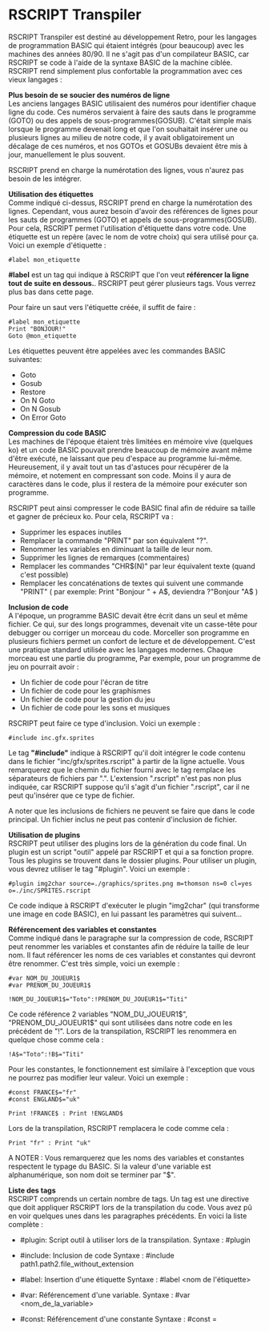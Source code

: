 # RSCRIPT Transpiler

RSCRIPT Transpiler est destiné au développement Retro, pour les langages de programmation BASIC qui étaient intégrés (pour beaucoup) avec les machines des années 80/90. Il ne s'agit pas d'un compilateur BASIC, car RSCRIPT se code à l'aide de la syntaxe BASIC de la machine ciblée. RSCRIPT rend simplement plus confortable la programmation avec ces vieux langages :

<b>Plus besoin de se soucier des numéros de ligne</b><br>
Les anciens langages BASIC utilisaient des numéros pour identifier chaque ligne du code. Ces numéros servaient à faire des sauts dans le programme (GOTO) ou des appels de sous-programmes(GOSUB). C'était simple mais lorsque le programme devenait long et que l'on souhaitait insérer une ou plusieurs lignes au milieu de notre code, il y avait obligatoirement un décalage de ces numéros, et nos GOTOs et GOSUBs devaient être mis à jour, manuellement le plus souvent.

RSCRIPT prend en charge la numérotation des lignes, vous n'aurez pas besoin de les intégrer.

<b>Utilisation des étiquettes</b><br>
Comme indiqué ci-dessus, RSCRIPT prend en charge la numérotation des lignes. Cependant, vous aurez besoin d'avoir des références de lignes pour les sauts de programmes (GOTO) et appels de sous-programmes(GOSUB). Pour cela, RSCRIPT permet l'utilisation d'étiquette dans votre code. Une étiquette est un repère (avec le nom de votre choix) qui sera utilisé pour ça. Voici un exemple d'étiquette :

```
#label mon_etiquette
```
<b>#label</b> est un tag qui indique à RSCRIPT que l'on veut <b>référencer la ligne tout de suite en dessous.</b>. RSCRIPT peut gérer plusieurs tags. Vous verrez plus bas dans cette page.

Pour faire un saut vers l'étiquette créée, il suffit de faire :
```
#label mon_etiquette
Print "BONJOUR!"
Goto @mon_etiquette
```

Les étiquettes peuvent être appelées avec les commandes BASIC suivantes:
- Goto
- Gosub
- Restore
- On N Goto
- On N Gosub
- On Error Goto

<b>Compression du code BASIC</b><br>
Les machines de l'époque étaient très limitées en mémoire vive (quelques ko) et un code BASIC pouvait prendre beaucoup de mémoire avant même d'être exécuté, ne laissant que peu d'espace au programme lui-même. Heureusement, il y avait tout un tas d'astuces pour récupérer de la mémoire, et notement en compressant son code. Moins il y aura de caractères dans le code, plus il restera de la mémoire pour exécuter son programme.

RSCRIPT peut ainsi compresser le code BASIC final afin de réduire sa taille et gagner de précieux ko. Pour cela, RSCRIPT va :
- Supprimer les espaces inutiles
- Remplacer la commande "PRINT" par son équivalent "?".
- Renommer les variables en diminuant la taille de leur nom.
- Supprimer les lignes de remarques (commentaires)
- Remplacer les commandes "CHR$(N)" par leur équivalent texte (quand c'est possible)
- Remplacer les concaténations de textes qui suivent une commande "PRINT" ( par exemple: Print "Bonjour " + A$, deviendra ?"Bonjour "A$ )

<b>Inclusion de code</b><br>
A l'époque, un programme BASIC devait être écrit dans un seul et même fichier. Ce qui, sur des longs programmes, devenait vite un casse-tête pour debugger ou corriger un morceau du code. 
Morceller son programme en plusieurs fichiers permet un confort de lecture et de développement. C'est une pratique standard utilisée avec les langages modernes. Chaque morceau est une partie du programme, Par exemple, pour un programme de jeu on pourrait avoir :

- Un fichier de code pour l'écran de titre
- Un fichier de code pour les graphismes
- Un fichier de code pour la gestion du jeu
- Un fichier de code pour les sons et musiques

RSCRIPT peut faire ce type d'inclusion. Voici un exemple :

```
#include inc.gfx.sprites
```

Le tag <b>"#include"</b> indique à RSCRIPT qu'il doit intégrer le code contenu dans le fichier "inc/gfx/sprites.rscript" à partir de la ligne actuelle. Vous remarquerez que le chemin du fichier fourni avec le tag remplace les séparateurs de fichiers par ".". L'extension ".rscript" n'est pas non plus indiquée, car RSCRIPT suppose qu'il s'agit d'un fichier ".rscript", car il ne peut qu'insérer que ce type de fichier. 

A noter que les inclusions de fichiers ne peuvent se faire que dans le code principal. Un fichier inclus ne peut pas contenir d'inclusion de fichier.

<b>Utilisation de plugins</b><br>
RSCRIPT peut utiliser des plugins lors de la génération du code final. Un plugin est un script "outil" appelé par RSCRIPT et qui a sa fonction propre. Tous les plugins se trouvent dans le dossier plugins. Pour utiliser un plugin, vous devrez utiliser le tag "#plugin". Voici un exemple :

```
#plugin img2char source=./graphics/sprites.png m=thomson ns=0 cl=yes o=./inc/SPRITES.rscript
```
Ce code indique à RSCRIPT d'exécuter le plugin "img2char" (qui transforme une image en code BASIC), en lui passant les paramètres qui suivent...

<b>Référencement des variables et constantes</b><br>
Comme indiqué dans le paragraphe sur la compression de code, RSCRIPT peut renommer les variables et constantes afin de réduire la taille de leur nom. Il faut référencer les noms de ces variables et constantes qui devront être renommer. C'est très simple, voici un exemple :
```
#var NOM_DU_JOUEUR1$
#var PRENOM_DU_JOUEUR1$

!NOM_DU_JOUEUR1$="Toto":!PRENOM_DU_JOUEUR1$="Titi"
```
Ce code référence 2 variables "NOM_DU_JOUEUR1$", "PRENOM_DU_JOUEUR1$" qui sont utilisées dans notre code en les précédent de "!". Lors de la transpilation, RSCRIPT les renommera en quelque chose comme cela :
```
!A$="Toto":!B$="Titi"
```

Pour les constantes, le fonctionnement est similaire à l'exception que vous ne pourrez pas modifier leur valeur. Voici un exemple : 
```
#const FRANCE$="fr"
#const ENGLAND$="uk"

Print !FRANCE$ : Print !ENGLAND$
```
Lors de la transpilation, RSCRIPT remplacera le code comme cela :
```
Print "fr" : Print "uk"
```
A NOTER : Vous remarquerez que les noms des variables et constantes respectent le typage du BASIC. Si la valeur d'une variable est alphanumérique, son nom doit se terminer par "$".


<b>Liste des tags</b><br>
RSCRIPT comprends un certain nombre de tags. Un tag est une directive que doit appliquer RSCRIPT lors de la transpilation du code. Vous avez pû en voir quelques unes dans les paragraphes précédents. En voici la liste complète :

- #plugin:
    Script outil à utiliser lors de la transpilation.
    Syntaxe : #plugin <nom du plugin> <liste des arguments>

- #include:
    Inclusion de code
    Syntaxe : #include path1.path2.file_without_extension

- #label:
    Insertion d'une étiquette
    Syntaxe : #label <nom de l'étiquette>

- #var:
    Référencement d'une variable.
    Syntaxe : #var <nom_de_la_variable>

- #const:
    Référencement d'une constante
    Syntaxe : #const <nom de la constante>=<valeur>